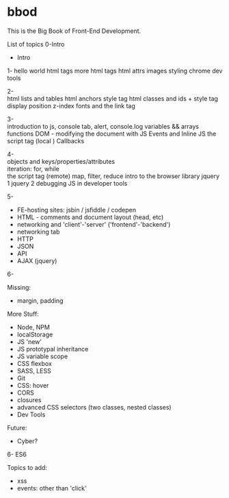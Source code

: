 # bbod

This is the Big Book of Front-End Development.

List of topics
0-Intro  
  - Intro

1-
  hello world
  html tags 
  more html tags 
  html attrs
  images
  styling
  chrome dev tools

2-  
  html lists and tables 
  html anchors 
  style tag
  html classes and ids + style tag
  display
  position
  z-index
  fonts and the link tag
  
3-  
  introduction to js, console tab, alert, console.log
  variables && arrays
  functions 
  DOM - modifying the document with JS 
  Events and Inline JS
  the script tag (local ) 
  Callbacks
  
4-  
  objects and keys/properties/attributes   
  iteration: for, while     
  the script tag (remote) 
  map, filter, reduce
  intro to the browser
  library 
  jquery 1 
  jquery 2 
  debugging JS in developer tools 

5- 
  - FE-hosting sites: jsbin / jsfiddle / codepen
  - HTML - comments and document layout (head, etc)  
  - networking and 'client'-'server' ('frontend'-'backend')
  - networking tab 
  - HTTP
  - JSON 
  - API
  - AJAX (jquery)
  
6-


Missing:
  - margin, padding 
   
More Stuff:
  - Node, NPM
  - localStorage 
  - JS 'new' 
  - JS prototypal inheritance 
  - JS variable scope 
  - CSS flexbox
  - SASS, LESS 
  - Git 
  - CSS: hover  
  - CORS 
  - closures
  - advanced CSS selectors (two classes, nested classes)
  - Dev Tools 

Future:
  - Cyber? 

6-
  ES6 

Topics to add:
- xss 
- events: other than 'click'


